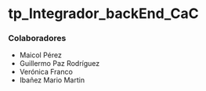 # tp_Integrador_backEnd_CaC

> 

### Colaboradores

- Maicol Pérez
- Guillermo Paz Rodríguez
- Verónica Franco
- Ibañez Mario Martin
